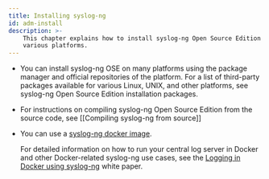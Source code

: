 ```yaml
---
title: Installing syslog-ng
id: adm-install
description: >-
    This chapter explains how to install syslog-ng Open Source Edition on
    various platforms.
---
```


- You can install syslog-ng OSE on many platforms using the package
    manager and official repositories of the platform. For a list of
    third-party packages available for various Linux, UNIX, and other
    platforms, see syslog-ng Open Source Edition installation packages.

- For instructions on compiling syslog-ng Open Source Edition from the
    source code, see [[Compiling syslog-ng from source]]

- You can use a [syslog-ng docker image](https://syslog-ng.com/blog/central-log-server-docker/).

    For detailed information on how to run your central log server in Docker and 
    other Docker-related syslog-ng use cases, see the [Logging in Docker using syslog-ng](https://pages.balabit.com/logging-in-docker-using-syslog-ng.html) white paper.
